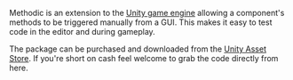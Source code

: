 Methodic is an extension to the [Unity game engine](http://unity3d.com/)
allowing a component's methods to be triggered manually from a GUI. This makes
it easy to test code in the editor and during gameplay.

The package can be purchased and downloaded from the
[Unity Asset Store](http://u3d.as/content/matthew-miner/methodic/1Xw). If
you're short on cash feel welcome to grab the code directly from here.

